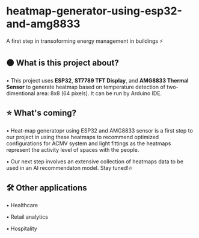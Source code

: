 # heatmap-generator-using-esp32-and-amg8833
A first step in transoforming energy management in buildings ⚡

## 🟠 What is this project about?
• This project uses **ESP32**, **ST7789 TFT Display**, and **AMG8833 Thermal Sensor** to generate heatmap based on temperature detection of two-dimentional area: 8x8 (64 pixels). It can be run by Arduino IDE.

## ⭐ What's coming?
• Heat-map generatopr using ESP32 and AMG8833 sensor is a first step to our project in using these heatmaps to recommend optimized configurations for ACMV system and light fittings as the heatmaps represent the activity level of spaces with the people.  
  
• Our next step involves an extensive collection of heatmaps data to be used in an AI recommendaton model. Stay tuned!🔥

## 🛠️ Other applications
• Healthcare  
  
• Retail analytics  
  
• Hospitality 
